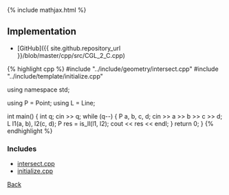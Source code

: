 {% include mathjax.html %}



## Implementation

- [GitHub]({{ site.github.repository_url }}/blob/master/cpp/src/CGL_2_C.cpp)

{% highlight cpp %}
#include "../include/geometry/intersect.cpp"
#include "../include/template/initialize.cpp"

using namespace std;

using P = Point<float11>;
using L = Line<float11>;

int main() {
  int q;
  cin >> q;
  while (q--) {
    P a, b, c, d;
    cin >> a >> b >> c >> d;
    L l1(a, b), l2(c, d);
    P res = is_ll(l1, l2);
    cout << res << endl;
  }
  return 0;
}
{% endhighlight %}

### Includes

- [intersect.cpp](../include/geometry/intersect)
- [initialize.cpp](../include/template/initialize)

[Back](..)
